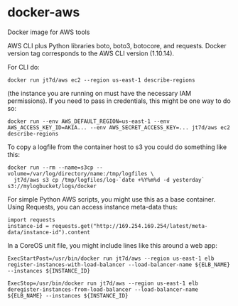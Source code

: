 # docker-aws
Docker image for AWS tools

AWS CLI plus Python libraries boto, boto3, botocore, and requests.
Docker version tag corresponds to the AWS CLI version (1.10.14).

For CLI do:

    docker run jt7d/aws ec2 --region us-east-1 describe-regions

(the instance you are running on must have the necessary IAM permissions).  If you need to pass in credentials, this might be one way to do so:

    docker run --env AWS_DEFAULT_REGION=us-east-1 --env AWS_ACCESS_KEY_ID=AKIA... --env AWS_SECRET_ACCESS_KEY=... jt7d/aws ec2 describe-regions

To copy a logfile from the container host to s3 you could do something like this:

    docker run --rm --name=s3cp --volume=/var/log/directory/name:/tmp/logfiles \
      jt7d/aws s3 cp /tmp/logfiles/log-`date +%Y%m%d -d yesterday`  s3://mylogbucket/logs/docker

For simple Python AWS scripts, you might use this as a base container.  Using Requests, you can access instance meta-data thus:

    import requests
    instance-id = requests.get("http://169.254.169.254/latest/meta-data/instance-id").content

In a CoreOS unit file, you might include lines like this around a web app:

    ExecStartPost=/usr/bin/docker run jt7d/aws --region us-east-1 elb register-instances-with-load-balancer --load-balancer-name ${ELB_NAME} --instances ${INSTANCE_ID}

    ExecStop=/usr/bin/docker run jt7d/aws --region us-east-1 elb deregister-instances-from-load-balancer --load-balancer-name ${ELB_NAME} --instances ${INSTANCE_ID}
